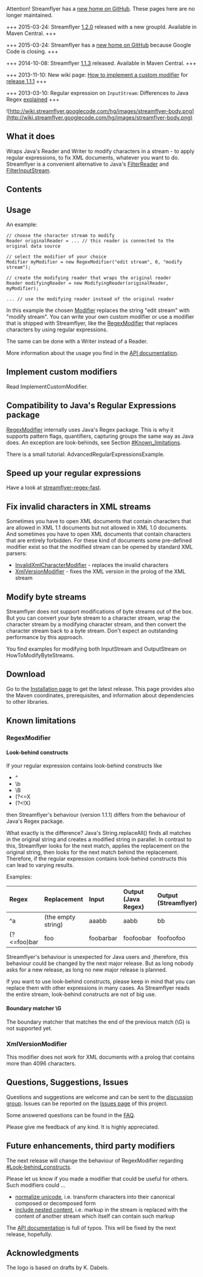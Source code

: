 Attention! Streamflyer has a [new home on GitHub](https://github.com/rwitzel/streamflyer). These pages here are no longer maintained.

+++ 2015-03-24: Streamflyer [1.2.0](ReleaseNotes.md) released with a new groupId. Available in Maven Central. +++

+++ 2015-03-24: Streamflyer has a [new home on GitHub](https://github.com/rwitzel/streamflyer) because Google Code is closing. +++

+++ 2014-10-08: Streamflyer [1.1.3](ReleaseNotes.md) released. Available in Maven Central. +++

+++ 2013-11-10: New wiki page: [How to implement a custom modifier](ImplementCustomModifier.md) for [release 1.1.1](ReleaseNotes.md) +++

+++ 2013-03-10: Regular expression on `InputStream`: Differences to Java Regex [explained](#Look-behind_constructs.md) +++

![http://wiki.streamflyer.googlecode.com/hg/images/streamflyer-body.png](http://wiki.streamflyer.googlecode.com/hg/images/streamflyer-body.png)

## What it does ##

Wraps Java's Reader and Writer to modify characters in a stream - to apply regular expressions, to fix XML documents, whatever you want to do. Streamflyer is a convenient alternative to Java's [FilterReader](http://docs.oracle.com/javase/6/docs/api/java/io/FilterReader.html) and [FilterInputStream](http://docs.oracle.com/javase/6/docs/api/java/io/FilterInputStream.html).

## Contents ##


## Usage ##

An example:
```
// choose the character stream to modify
Reader originalReader = ... // this reader is connected to the original data source

// select the modifier of your choice
Modifier myModifier = new RegexModifier("edit stream", 0, "modify stream");

// create the modifying reader that wraps the original reader
Reader modifyingReader = new ModifyingReader(originalReader, myModifier);

... // use the modifying reader instead of the original reader
```

In this example the chosen
[Modifier](http://javadoc.streamflyer.googlecode.com/hg/index.html?com/googlecode/streamflyer/core/Modifier.html)
replaces the string "edit stream" with "modify stream". You can write your own custom modifier or use a modifier that is shipped with Streamflyer, like the
[RegexModifier](http://javadoc.streamflyer.googlecode.com/hg/index.html?com/googlecode/streamflyer/regex/RegexModifier.html)
that replaces characters by using regular expressions.

The same can be done with a Writer instead of a Reader.

More information about the usage you find in the [API documentation](http://javadoc.streamflyer.googlecode.com/hg/index.html?com/googlecode/streamflyer/core/Documentation.html).

## Implement custom modifiers ##

Read ImplementCustomModifier.

## Compatibility to Java's Regular Expressions package ##

[RegexModifier](http://javadoc.streamflyer.googlecode.com/hg/index.html?com/googlecode/streamflyer/regex/RegexModifier.html) internally uses Java's Regex package. This is why it supports
pattern flags, quantifiers, capturing groups the same way as Java does. An exception are look-behinds, see Section [#Known\_limitations](#Known_limitations.md).

There is a small tutorial: AdvancedRegularExpressionsExample.

## Speed up your regular expressions ##

Have a look at [streamflyer-regex-fast](http://code.google.com/p/streamflyer-regex-fast/).


## Fix invalid characters in XML streams ##

Sometimes you have to open XML documents that contain characters that are allowed in XML 1.1 documents but not allowed in XML 1.0 documents. And sometimes you have to open XML documents that contain characters that are entirely forbidden. For these kind of documents some pre-defined modifier exist so that the modified stream can be opened by standard XML parsers:

  * [InvalidXmlCharacterModifier](http://javadoc.streamflyer.googlecode.com/hg/index.html?com/googlecode/streamflyer/xml/InvalidXmlCharacterModifier.html) - replaces the invalid characters
  * [XmlVersionModifier](http://javadoc.streamflyer.googlecode.com/hg/index.html?com/googlecode/streamflyer/xml/XmlVersionModifier.html) - fixes the XML version in the prolog of the XML stream


## Modify byte streams ##

Streamflyer does not support modifications of byte streams out of the box.
But you can convert your byte stream to a character stream, wrap the character stream by a modifying character stream, and then convert the character stream back to a byte stream. Don't expect an outstanding performance by this approach.

You find examples for modifying both InputStream and OutputStream on HowToModifyByteStreams.


## Download ##

Go to the
[Installation page](http://code.google.com/p/streamflyer/wiki/Installation)
to get the latest release. This page provides also the Maven coordinates, prerequisites, and information about dependencies to other libraries.

## Known limitations ##

### RegexModifier ###

#### Look-behind constructs ####

If your regular expression contains look-behind constructs like

  * ^
  * \b
  * \B
  * (?<=X
  * (?<!X)

then Streamflyer's behaviour (version 1.1.1) differs from the behaviour of Java's Regex package.

What exactly is the difference? Java's String.replaceAll() finds all matches in the original string and creates a modified string in parallel. In contrast to this, Streamflyer looks for the next match, applies the replacement on the original string, then looks for the next match behind the replacement. Therefore, if the regular expression contains look-behind constructs this can lead to varying results.

Examples:

| **Regex** | **Replacement** | **Input** | **Output (Java Regex)** | **Output (Streamflyer)** |
|:----------|:----------------|:----------|:------------------------|:-------------------------|
| ^a        | (the empty string) | aaabb     | aabb                    | bb                       |
| (?<=foo)bar | foo             | foobarbar | foofoobar               | foofoofoo                |

Streamflyer's behaviour is unexpected for Java users and ,therefore, this behaviour could be changed by the next major release. But as long nobody asks for a new release, as long no new major release is planned.

If you want to use look-behind constructs, please keep in mind that you can replace them with other expressions in many cases. As Streamflyer reads the entire stream, look-behind constructs are not of big use.

#### Boundary matcher \G ####

The boundary matcher that matches the end of the previous match
(\G) is not supported yet.

### XmlVersionModifier ###

This modifier does not work for XML documents with a prolog that contains more than 4096 characters.

## Questions, Suggestions, Issues ##

Questions and suggestions are welcome and can be sent to the [discussion group](http://groups.google.com/group/streamflyer-discuss). Issues can be reported on the  [Issues page](http://code.google.com/p/streamflyer/issues/list) of this project.

Some answered questions can be found in the [FAQ](FAQ.md).

Please give me feedback of any kind. It is highly appreciated.

## Future enhancements, third party modifiers ##

The next release will change the behaviour of RegexModifier regarding
[#Look-behind\_constructs](#Look-behind_constructs.md).

Please let us know if you made a modifier that could be useful for others. Such modifiers could ...
  * [normalize unicode](http://docs.oracle.com/javase/tutorial/i18n/text/normalizerapi.html), i.e. transform characters into their canonical composed or decomposed form
  * [include nested content](http://stackoverflow.com/questions/11084382/recursively-replace-regex-find-with-path-in-the-regex), i.e. markup in the stream is replaced with the content of another stream which itself can contain such markup

The [API documentation](http://javadoc.streamflyer.googlecode.com/hg/index.html?com/googlecode/streamflyer/core/Documentation.html) is full of typos. This will be fixed by the next release, hopefully.

## Acknowledgments ##

The logo is based on drafts by K. Dabels.